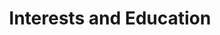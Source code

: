 ---
title: "Interests and Education"  # Add a page title.
summary: "Interests and Education."  # Add a page description.
type: "widget_page"  # Page type is a Widget Page
url: "about-me/interests-education"
---